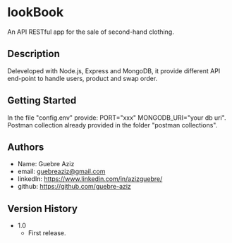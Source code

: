 # lookBook

 An API RESTful app for the sale of second-hand clothing.

## Description

  Deleveloped with Node.js, Express and MongoDB, it provide different API end-point to handle users, product and swap order.
 
## Getting Started
  In the file "config.env" provide: PORT="xxx"
                                    MONGODB_URI="your db uri".
  Postman collection already provided in the folder "postman collections".


## Authors

 * Name: Guebre Aziz
 * email: guebreaziz@gmail.com
 * linkedIn: https://www.linkedin.com/in/azizguebre/
 * github: https://github.com/guebre-aziz

## Version History

* 1.0
    * First release.
